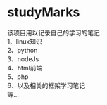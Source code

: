 # studyMarks
该项目用以记录自己的学习的笔记 <br/>
1、linux知识 <br/>
2、python <br/>
3、nodeJs <br/>
4、html前端 <br/>
5、php <br/>
6、以及相关的框架学习笔记 <br/>
等...

